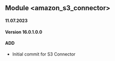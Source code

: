 ## Module <amazon_s3_connector>

#### 11.07.2023

#### Version 16.0.1.0.0

#### ADD

- Initial commit for S3 Connector
